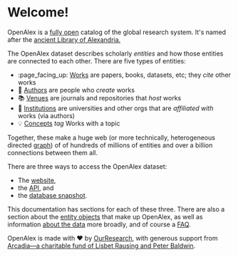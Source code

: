# Welcome!

OpenAlex is a [fully open](https://docs.openalex.org/about-the-data#license) catalog of the global research system. It's named after the [ancient Library of Alexandria.](https://en.wikipedia.org/wiki/Library\_of\_Alexandria)

The OpenAlex dataset describes scholarly _entities_ and how those entities are connected to each other. There are five types of entities:

* :page\_facing\_up: [Works](about-the-data/work.md) are papers, books, datasets, etc; they _cite_ other works
* :woman: [Authors](about-the-data/author.md) are people who _create_ works
* :books: [Venues](about-the-data/venue.md) are journals and repositories that _host_ works
* :school: [Institutions](about-the-data/institution.md) are universities and other orgs that are _affiliated with_ works (via authors)
* :bulb: [Concepts](about-the-data/concept.md) _tag_ Works with a topic

Together, these make a huge web (or more technically, heterogeneous directed [graph](https://en.wikipedia.org/wiki/Graph\_theory)) of of hundreds of millions of entities and over a billion connections between them all.

There are three ways to access the OpenAlex dataset:

* The [website](website.md),
* the [API](api/), and
* the [database snapshot](download-snapshot/).

This documentation has sections for each of these three. There are also a section about the [entity objects](about-the-data/) that make up OpenAlex, as well as information [about the data](about-the-data.md) more broadly, and of course a [FAQ](faq.md).

OpenAlex is made with ❤︎ by [OurResearch,](https://ourresearch.org) with generous support from [Arcadia—a charitable fund of Lisbet Rausing and Peter Baldwin](https://www.arcadiafund.org.uk).

